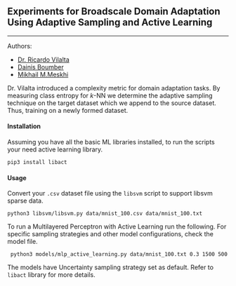 ## Experiments for Broadscale Domain Adaptation Using Adaptive Sampling and Active Learning
----------
Authors:

- [Dr. Ricardo Vilalta](http://www2.cs.uh.edu/~vilalta/)
- [Dainis Boumber](https://www.researchgate.net/profile/Dainis_Boumber)
- [Mikhail M.Meskhi](michaelmm.com)

Dr. Vilalta introduced a complexity metric for domain adaptation tasks. By measuring class entropy for *k*-NN we determine the adaptive sampling technique on the target dataset which we append to the source dataset. Thus, training on a newly formed dataset.

#### Installation

Assuming you have all the basic ML libraries installed, to run the scripts your need active learning library.

` pip3 install libact `


#### Usage

Convert your `.csv` dataset file using the `libsvm` script to support libsvm sparse data. 

` python3 libsvm/libsvm.py data/mnist_100.csv data/mnist_100.txt `

To run a Multilayered Perceptron with Active Learning run the following. For specific sampling strategies and other model configurations, check the model file. 

` python3 models/mlp_active_learning.py data/mnist_100.txt 0.3 1500 500`

The models have Uncertainty sampling strategy set as default. Refer to `libact` library for more details. 